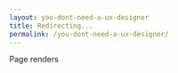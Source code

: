 ```yaml
---
layout: you-dont-need-a-ux-designer
title: Redirecting...
permalink: /you-dont-need-a-ux-designer/
---
```


Page renders